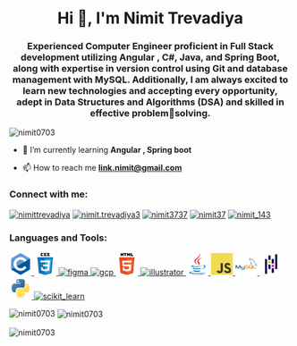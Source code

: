 <h1 align="center">Hi 👋, I'm Nimit Trevadiya</h1>
<h3 align="center">Experienced Computer Engineer proficient in Full Stack development utilizing Angular , C#, Java, 
and Spring Boot, along with expertise in version control using Git and database management with 
MySQL. Additionally, I am always excited to learn new technologies and accepting every 
opportunity, adept in Data Structures and Algorithms (DSA) and skilled in effective problemsolving.</h3>

<p align="left"> <img src="https://komarev.com/ghpvc/?username=nimit0703&label=Profile%20views&color=0e75b6&style=flat" alt="nimit0703" /> </p>

- 🌱 I’m currently learning **Angular , Spring boot**

- 📫 How to reach me **link.nimit@gmail.com**

<h3 align="left">Connect with me:</h3>
<p align="left">
<a href="https://linkedin.com/in/nimittrevadiya" target="blank"><img align="center" src="https://raw.githubusercontent.com/rahuldkjain/github-profile-readme-generator/master/src/images/icons/Social/linked-in-alt.svg" alt="nimittrevadiya" height="30" width="40" /></a>
<a href="https://instagram.com/nimit.trevadiya3" target="blank"><img align="center" src="https://raw.githubusercontent.com/rahuldkjain/github-profile-readme-generator/master/src/images/icons/Social/instagram.svg" alt="nimit.trevadiya3" height="30" width="40" /></a>
<a href="https://dribbble.com/nimit3737" target="blank"><img align="center" src="https://raw.githubusercontent.com/rahuldkjain/github-profile-readme-generator/master/src/images/icons/Social/dribbble.svg" alt="nimit3737" height="30" width="40" /></a>
<a href="https://www.codechef.com/users/nimit37" target="blank"><img align="center" src="https://cdn.jsdelivr.net/npm/simple-icons@3.1.0/icons/codechef.svg" alt="nimit37" height="30" width="40" /></a>
<a href="https://www.hackerrank.com/nimit_143" target="blank"><img align="center" src="https://raw.githubusercontent.com/rahuldkjain/github-profile-readme-generator/master/src/images/icons/Social/hackerrank.svg" alt="nimit_143" height="30" width="40" /></a>
</p>

<h3 align="left">Languages and Tools:</h3>
<p align="left"> <a href="https://www.cprogramming.com/" target="_blank" rel="noreferrer"> <img src="https://raw.githubusercontent.com/devicons/devicon/master/icons/c/c-original.svg" alt="c" width="40" height="40"/> </a> <a href="https://www.w3schools.com/css/" target="_blank" rel="noreferrer"> <img src="https://raw.githubusercontent.com/devicons/devicon/master/icons/css3/css3-original-wordmark.svg" alt="css3" width="40" height="40"/> </a> <a href="https://www.figma.com/" target="_blank" rel="noreferrer"> <img src="https://www.vectorlogo.zone/logos/figma/figma-icon.svg" alt="figma" width="40" height="40"/> </a> <a href="https://cloud.google.com" target="_blank" rel="noreferrer"> <img src="https://www.vectorlogo.zone/logos/google_cloud/google_cloud-icon.svg" alt="gcp" width="40" height="40"/> </a> <a href="https://www.w3.org/html/" target="_blank" rel="noreferrer"> <img src="https://raw.githubusercontent.com/devicons/devicon/master/icons/html5/html5-original-wordmark.svg" alt="html5" width="40" height="40"/> </a> <a href="https://www.adobe.com/in/products/illustrator.html" target="_blank" rel="noreferrer"> <img src="https://www.vectorlogo.zone/logos/adobe_illustrator/adobe_illustrator-icon.svg" alt="illustrator" width="40" height="40"/> </a> <a href="https://www.java.com" target="_blank" rel="noreferrer"> <img src="https://raw.githubusercontent.com/devicons/devicon/master/icons/java/java-original.svg" alt="java" width="40" height="40"/> </a> <a href="https://developer.mozilla.org/en-US/docs/Web/JavaScript" target="_blank" rel="noreferrer"> <img src="https://raw.githubusercontent.com/devicons/devicon/master/icons/javascript/javascript-original.svg" alt="javascript" width="40" height="40"/> </a> <a href="https://www.mysql.com/" target="_blank" rel="noreferrer"> <img src="https://raw.githubusercontent.com/devicons/devicon/master/icons/mysql/mysql-original-wordmark.svg" alt="mysql" width="40" height="40"/> </a> <a href="https://pandas.pydata.org/" target="_blank" rel="noreferrer"> <img src="https://raw.githubusercontent.com/devicons/devicon/2ae2a900d2f041da66e950e4d48052658d850630/icons/pandas/pandas-original.svg" alt="pandas" width="40" height="40"/> </a> <a href="https://www.python.org" target="_blank" rel="noreferrer"> <img src="https://raw.githubusercontent.com/devicons/devicon/master/icons/python/python-original.svg" alt="python" width="40" height="40"/> </a> <a href="https://scikit-learn.org/" target="_blank" rel="noreferrer"> <img src="https://upload.wikimedia.org/wikipedia/commons/0/05/Scikit_learn_logo_small.svg" alt="scikit_learn" width="40" height="40"/> </a> </p>

<p><img align="left" src="https://github-readme-stats.vercel.app/api/top-langs?username=nimit0703&show_icons=true&locale=en&layout=compact" alt="nimit0703" /></p>

<p>&nbsp;<img align="center" src="https://github-readme-stats.vercel.app/api?username=nimit0703&show_icons=true&locale=en" alt="nimit0703" /></p>

<p><img align="center" src="https://github-readme-streak-stats.herokuapp.com/?user=nimit0703&" alt="nimit0703" /></p>
